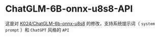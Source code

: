 # ChatGLM-6B-onnx-u8s8-API
这是对 [K024/ChatGLM-6b-onnx-u8s8](https://huggingface.co/K024/ChatGLM-6b-onnx-u8s8) 的修改，支持系统提示词（ `system prompt` ）和 `ChatGPT` 风格的 `API`